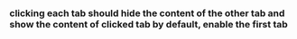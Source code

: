### clicking each tab should hide the content of the other tab and show the content of clicked tab by default, enable the first tab 
